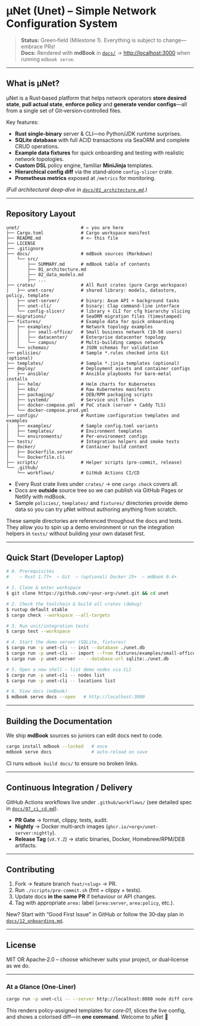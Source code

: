 # μNet (Unet) – Simple Network Configuration System

> **Status:** Green‑field (Milestone 1).  Everything is subject to change—embrace PRs!\
> **Docs:** Rendered with **mdBook** in [`docs/`](docs/) → [http://localhost:3000](http://localhost:3000) when running `mdbook serve`.

---

## What is μNet?

μNet is a Rust‑based platform that helps network operators **store desired state**, **pull actual state**, **enforce policy** and **generate vendor configs**—all from a single set of Git‑version‑controlled files.

Key features:

- **Rust single‑binary** server & CLI—no Python/JDK runtime surprises.
- **SQLite database** with full ACID transactions via SeaORM and complete CRUD operations.
- **Example data fixtures** for quick onboarding and testing with realistic network topologies.
- **Custom DSL** policy engine, familiar **MiniJinja** templates.
- **Hierarchical config diff** via the stand‑alone `config‑slicer` crate.
- **Prometheus metrics** exposed at `/metrics` for monitoring.

*(Full architectural deep‑dive in *[*`docs/01_architecture.md`*](docs/src/01_architecture.md)*.)*

---

## Repository Layout

```text
unet/                       # ← you are here
├── Cargo.toml              # Cargo workspace manifest
├── README.md               # <— this file
├── LICENSE
├── .gitignore
├── docs/                   # mdBook sources (Markdown)
│   └── src/
│       ├── SUMMARY.md      # mdBook table of contents
│       ├── 01_architecture.md
│       ├── 02_data_models.md
│       ├── ...
├── crates/                 # All Rust crates (pure Cargo workspace)
│   ├── unet-core/          # shared library: models, datastore, policy, template
│   ├── unet-server/        # binary: Axum API + background tasks
│   ├── unet-cli/           # binary: Clap command‑line interface
│   └── config-slicer/      # library + CLI for cfg hierarchy slicing
├── migrations/             # SeaORM migration files (timestamped)
├── fixtures/               # Example data for quick onboarding
│   ├── examples/           # Network topology examples
│   │   ├── small-office/   # Small business network (10-50 users)
│   │   ├── datacenter/     # Enterprise datacenter topology
│   │   └── campus/         # Multi-building campus network
│   └── schemas/            # JSON schemas for validation
├── policies/               # Sample *.rules checked into Git (optional)
├── templates/              # Sample *.jinja templates (optional)
├── deploy/                 # Deployment assets and container configs
│   ├── ansible/            # Ansible playbooks for bare‑metal installs
│   ├── helm/               # Helm charts for Kubernetes
│   ├── k8s/                # Raw Kubernetes manifests
│   ├── packaging/          # DEB/RPM packaging scripts
│   ├── systemd/            # Service unit files
│   ├── docker-compose.yml  # PoC stack (server + Caddy TLS)
│   └── docker-compose.prod.yml
├── configs/                # Runtime configuration templates and examples
│   ├── examples/           # Sample config.toml variants
│   ├── templates/          # Environment templates
│   └── environments/       # Per-environment configs
├── tests/                  # Integration helpers and smoke tests
├── docker/                 # Container build context
│   ├── Dockerfile.server
│   └── Dockerfile.cli
├── scripts/                # Helper scripts (pre‑commit, release)
└── .github/
    └── workflows/          # GitHub Actions CI/CD
```

- Every Rust crate lives under `crates/` → one `cargo check` covers all.
- Docs are **outside** source tree so we can publish via GitHub Pages or Netlify with mdBook.
- Sample `policies/`, `templates/` and `fixtures/` directories provide demo data so you can try μNet without authoring anything from scratch.

These sample directories are referenced throughout the docs and tests. They allow you to spin up a demo environment or run the integration helpers in `tests/` without building your own dataset first.

---

## Quick Start (Developer Laptop)

```bash
# 0. Prerequisites
#    – Rust 1.77+  – Git  – (optional) Docker 25+  – mdBook 0.4+

# 1. Clone & enter workspace
$ git clone https://github.com/<your‑org>/unet.git && cd unet

# 2. Check the toolchain & build all crates (debug)
$ rustup default stable
$ cargo check --workspace --all-targets

# 3. Run unit/integration tests
$ cargo test --workspace

# 4. Start the demo server (SQLite, fixtures)
$ cargo run -p unet-cli -- init --database ./unet.db
$ cargo run -p unet-cli -- import --from fixtures/examples/small-office/
$ cargo run -p unet-server -- --database-url sqlite:./unet.db

# 5. Open a new shell – list demo nodes via CLI
$ cargo run -p unet-cli -- nodes list
$ cargo run -p unet-cli -- locations list

# 6. View docs (mdBook)
$ mdbook serve docs --open   # http://localhost:3000
```

---

## Building the Documentation

We ship **mdBook** sources so juniors can edit docs next to code.

```bash
cargo install mdbook --locked   # once
mdbook serve docs               # auto‑reload on save
```

CI runs `mdbook build docs/` to ensure no broken links.

---

## Continuous Integration / Delivery

GitHub Actions workflows live under `.github/workflows/` (see detailed spec in [`docs/07_ci_cd.md`](docs/src/07_ci_cd.md)).

- **PR Gate** → format, clippy, tests, audit.
- **Nightly** → Docker multi‑arch images (`ghcr.io/<org>/unet-server:nightly`).
- **Release Tag** (`vX.Y.Z`) → static binaries, Docker, Homebrew/RPM/DEB artifacts.

---

## Contributing

1. Fork → feature branch `feat/<slug>` → PR.
2. Run `./scripts/pre-commit.sh` (fmt + clippy + tests).
3. Update docs **in the same PR** if behaviour or API changes.
4. Tag with appropriate `area:` label (`area:server`, `area:policy`, etc.).

New?  Start with “Good First Issue” in GitHub or follow the 30‑day plan in [`docs/12_onboarding.md`](docs/src/12_onboarding.md).

---

## License

MIT OR Apache‑2.0 – choose whichever suits your project, or dual‑license as we do.

---

### At a Glance (One‑Liner)

```bash
cargo run -p unet-cli -- --server http://localhost:8080 node diff core‑01 -o live.conf
```

This renders policy‑assigned templates for *core‑01*, slices the live config, and shows a colorised diff—in **one command**. Welcome to μNet 🚀
